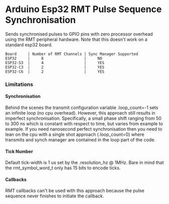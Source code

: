 # Arduino Esp32 RMT Pulse Sequence Synchronisation
Sends synchronised pulses to GPIO pins with zero processor overhead using the RMT peripheral hardware.  Note that this doesn't work on a standard esp32 board.   
```
Board     | Number of RMT Channels | Sync Manager Supported
ESP32     |     8                  |     NO
ESP32-S3  |     4                  |     YES
ESP32-C3  |     2                  |     YES
ESP32-C6  |     2                  |     YES
```
### Limitations

#### Synchronisation

Behind the scenes the transmit configuration variable .loop_count=-1 sets an infinite loop (no cpu overhead).  However, this approach still results in imperfect synchronisation.  Specifically, a small phase shift ranging from 50 to 300 ns which is constant with respect to time, but varies from example to example.  If you need nanosecond perfect synchronisation then you need to lean on the cpu with a single shot approach (.loop_count=0) where transmits and synch manager are contained in the loop part of the code.   

#### Tick Number

Default tick-width is 1 us set by the .resolution_hz @ 1MHz.  Bare in mind that the rmt_symbol_word_t only has 15 bits to encode ticks.   

#### Callbacks
 
RMT callbacks can't be used with this approach because the pulse sequence never finishes to initiate the callback. 